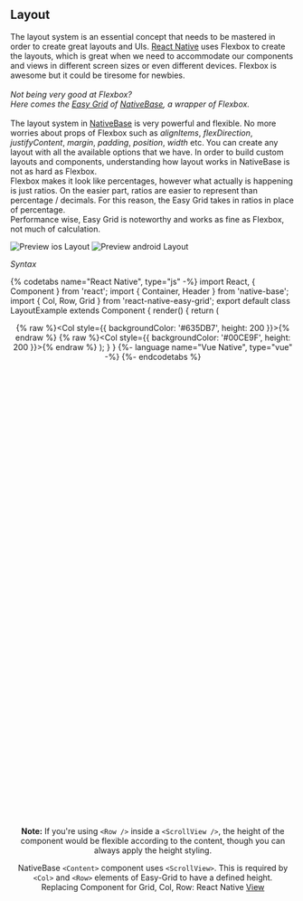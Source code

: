 ## Layout

The layout system is an essential concept that needs to be mastered in order to create great layouts and UIs. <a href="https://facebook.github.io/react-native/">React Native</a> uses Flexbox to create the layouts, which is great when we need to accommodate our components and views in different screen sizes or even different devices. Flexbox is awesome but it could be tiresome for newbies.<br /><br />
*Not being very good at Flexbox?<br />
Here comes the <a href="https://github.com/GeekyAnts/react-native-easy-grid">Easy Grid</a> of <a href="https://nativebase.io/">NativeBase</a>, a wrapper of Flexbox.*<br /><br />
The layout system in [NativeBase](https://nativebase.io/) is very powerful and flexible. No more worries about props of Flexbox such as <i>alignItems</i>, <i>flexDirection</i>, <i>justifyContent</i>, <i>margin</i>, <i>padding</i>, <i>position</i>, <i>width</i> etc.  You can create any layout with all the available options that we have. In order to build custom layouts and components, understanding how layout works in NativeBase is not as hard as Flexbox.<br />
Flexbox makes it look like percentages, however what actually is happening is just ratios. On the easier part, ratios are easier to represent than percentage / decimals. For this reason, the Easy Grid takes in ratios in place of percentage. <br />
Performance wise, Easy Grid is noteworthy and works as fine as Flexbox, not much of calculation.

![Preview ios Layout](https://github.com/GeekyAnts/NativeBase-KitchenSink/raw/v2.6.1/screenshots/ios/layout.png)
![Preview android Layout](https://github.com/GeekyAnts/NativeBase-KitchenSink/raw/v2.6.1/screenshots/android/layout.png)

*Syntax*

{% codetabs name="React Native", type="js" -%}
import React, { Component } from 'react';
import { Container, Header } from 'native-base';
import { Col, Row, Grid } from 'react-native-easy-grid';
export default class LayoutExample extends Component {
  render() {
    return (
      <Container>
        <Header />
        <Grid>
          {% raw %}<Col style={{ backgroundColor: '#635DB7', height: 200 }}></Col>{% endraw %}
          {% raw %}<Col style={{ backgroundColor: '#00CE9F', height: 200 }}></Col>{% endraw %}
        </Grid>
      </Container>
    );
  }
}
{%- language name="Vue Native", type="vue" -%}
<template>
  <nb-container>
    <nb-header />
    <nb-grid>
      <nb-col :style="{ backgroundColor: '#635DB7' }"></nb-col>
      <nb-col :style="{ backgroundColor: '#00CE9F' }"></nb-col>
    </nb-grid>
  </nb-container>
</template>
{%- endcodetabs %}
  <p>
    <div id="" class="mobileDevice" style="background: url(&quot;https://docs.nativebase.io/docs/assets/iosphone.png&quot;) no-repeat; padding: 63px 20px 100px 15px; width: 292px; height: 600px;margin:0 auto;float:none;">
        <img src="https://github.com/GeekyAnts/NativeBase-KitchenSink/raw/v2.6.1/screenshots/ios/layout.png" alt="" style="display:block !important" />
    </div>
</p>
<br />



**Note:** If you're using `<Row />` inside a `<ScrollView />`, the height of the component would be flexible according to the content, though you can always apply the height styling.

NativeBase <code>&lt;Content></code> component uses <code>&lt;ScrollView></code>. This is required by <code>&lt;Col></code> and <code>&lt;Row></code> elements of Easy-Grid to have a defined height.<br />
Replacing Component for Grid, Col, Row: React Native [View](https://facebook.github.io/react-native/docs/view.html)
